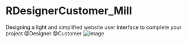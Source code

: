 # RDesignerCustomer_Mill
Designing a light and simplified website user interface to complete your project @Designer @Customer 
![image](https://user-images.githubusercontent.com/74735976/215855046-829da5a7-3d9e-413e-8548-3416805fdcd1.png)
###
